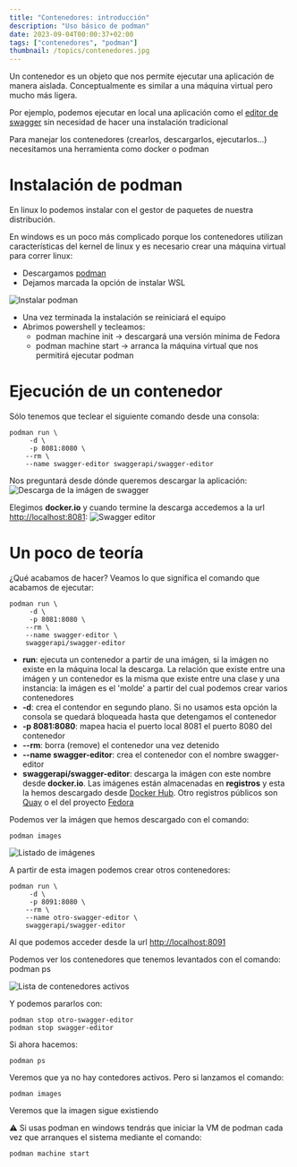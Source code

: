```yaml
---
title: "Contenedores: introducción"
description: "Uso básico de podman"
date: 2023-09-04T00:00:37+02:00
tags: ["contenedores", "podman"]
thumbnail: /topics/contenedores.jpg
---
```


Un contenedor es un objeto que nos permite ejecutar una aplicación de manera aislada. Conceptualmente es similar a una máquina virtual pero mucho más ligera.

Por ejemplo, podemos ejecutar en local una aplicación como el [editor de swagger](https://editor.swagger.io/) sin necesidad de hacer una instalación tradicional

Para manejar los contenedores (crearlos, descargarlos, ejecutarlos...) necesitamos una herramienta como docker o podman

# Instalación de podman
En linux lo podemos instalar con el gestor de paquetes de nuestra distribución. 

En windows es un poco más complicado porque  los contenedores utilizan características del kernel de linux y es necesario crear una máquina virtual para correr linux:
- Descargamos [podman](https://github.com/containers/podman/releases)
- Dejamos marcada la opción de instalar WSL

![Instalar podman](/images/contenedores/instalacion-podman-wsl.png "Instalación de podman")

- Una vez terminada la instalación se reiniciará el equipo
- Abrimos powershell y tecleamos:
  - podman machine init -> descargará una versión mínima de Fedora
  - podman machine start -> arranca la máquina virtual que nos permitirá ejecutar podman

# Ejecución de un contenedor
Sólo tenemos que teclear el siguiente comando desde una consola:

    podman run \
         -d \
         -p 8081:8080 \
        --rm \
        --name swagger-editor swaggerapi/swagger-editor

Nos preguntará desde dónde queremos descargar la aplicación:
![Descarga de la imágen de swagger](/images/contenedores/podman-swagger-editor-image-registries.png)

Elegimos **docker.io** y cuando termine la descarga accedemos a la url <http://localhost:8081>:
![Swagger editor](/images/contenedores/swagger-editor-screenshot.png)

# Un poco de teoría
¿Qué acabamos de hacer? Veamos lo que significa el comando que acabamos de ejecutar:

    podman run \
         -d \
         -p 8081:8080 \
        --rm \
        --name swagger-editor \
        swaggerapi/swagger-editor

- **run**: ejecuta un contenedor a partir de una imágen, si la imágen no existe en la máquina local la descarga. La relación que existe entre una imágen y un contenedor es la misma que existe entre una clase y una instancia: la imágen es el 'molde' a partir del cual podemos crear varios contenedores
- **-d**: crea el contendor en segundo plano. Si no usamos esta opción la consola se quedará bloqueada hasta que detengamos el contenedor
- **-p 8081:8080**: mapea hacia el puerto local 8081 el puerto 8080 del contenedor
- **--rm**: borra (remove) el contenedor una vez detenido
- **--name swagger-editor**: crea el contenedor con el nombre swagger-editor
- **swaggerapi/swagger-editor**: descarga la imágen con este nombre desde **docker.io**. Las imágenes están almacenadas en **registros** y esta la hemos descargado desde [Docker Hub](https://hub.docker.com/r/swaggerapi/swagger-editor). Otro registros públicos son [Quay](https://quay.io/) o el del proyecto [Fedora](https://registry.fedoraproject.org/)

Podemos ver la imágen que hemos descargado con el comando:

    podman images

![Listado de imágenes](/images/contenedores/images-list.png)

A partir de esta imagen podemos crear otros contenedores:

    podman run \
         -d \
         -p 8091:8080 \
        --rm \
        --name otro-swagger-editor \
        swaggerapi/swagger-editor

Al que podemos acceder desde la url <http://localhost:8091>

Podemos ver los contenedores que tenemos levantados con el comando:
    podman ps

![Lista de contenedores activos](/images/contenedores/lista-contenedores.png)

Y podemos pararlos con:

    podman stop otro-swagger-editor
    podman stop swagger-editor

Si ahora hacemos:

    podman ps

Veremos que ya no hay contedores activos. Pero si lanzamos el comando:

    podman images

Veremos que la imagen sigue existiendo

:warning: Si usas podman en windows tendrás que iniciar la VM de podman cada vez que arranques el sistema mediante el comando:

    podman machine start
